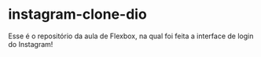 # instagram-clone-dio
Esse é o repositório da aula de Flexbox, na qual foi feita a interface de login do Instagram!
